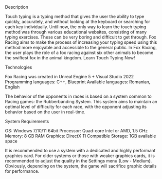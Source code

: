 Description

Touch typing is a typing method that gives the user the ability to type quickly, accurately, and without looking at the keyboard or searching for each key individually.
Until now, the only way to learn the touch typing method was through various educational websites, consisting of many typing exercises. These can be very boring and difficult to get through.
Fox Racing aims to make the process of increasing your typing speed using this method more enjoyable and accessible to the general public.
In Fox Racing, the user plays the role of a fox racing against six other animals to become the swiftest fox in the animal kingdom.
Learn Touch Typing Now!

Technologies

Fox Racing was created in Unreal Engine 5 + Visual Studio 2022
Programming languages: C++, Blueprint
Available languages: Romanian, English

The behavior of the opponents in races is based on a system common to Racing games: the Rubberbanding System. This system aims to maintain an optimal level of difficulty for each race, with the opponent adjusting its behavior based on the user in real-time.

System Requirements

OS: Windows 7/10/11 64bit
Processor: Quad-core Intel or AMD, 1.5 GHz
Memory: 8 GB RAM
Graphics: DirectX 11 Compatible
Storage: 1GB available space

It is recommended to use a system with a dedicated and highly performant graphics card.
For older systems or those with weaker graphics cards, it is recommended to adjust the quality in the Settings menu (Low - Medium).
Obviously, depending on the system, the game will sacrifice graphic details for performance.
